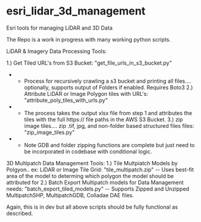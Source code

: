 # esri_lidar_3d_management
Esri tools for managing LiDAR and 3D Data

The Repo is a work in progress with many working python scripts.

LiDAR & Imagery Data Processing Tools:

1.) Get Tiled URL's from S3 Bucket: "get_file_urls_in_s3_bucket.py"
- - Process for recursively crawling a s3 bucket and printing all files.... optionally, supports output of Folders if enabled. Requires Boto3
2.) Attribute LiDAR or Image Polygon tiles with URL's: "attribute_poly_tiles_with_urls.py"
- - The process takes the output xlsx file from step 1 and attributes the tiles with the full https:// file paths in the AWS S3 Bucket. 
3.) zip image tiles.... zip .tif, jpg, and non-folder based structured files files: "zip_image_tiles.py"
- - Note GDB and folder zipping functions are complete but just need to be incorporated in codebase with conditional logic.

3D Multipatch Data Management Tools:
1.) Tile Multpiatch Models by Polgyon.. ex: LiDAR or Image Tile Grid: "tile_multipatch.zip"
-- Uses best-fit area of the model to determing which polygon the model should be attributed for
2.) Batch Export Multipatch models for Data Management needs: "batch_export_tiled_models.py"
-- Supports Zipped and Unzipped MultipatchSHP, MultipatchGDB, Colladae DAE files.

Again, this is in dev but all above scripts should be fully functional as described.
